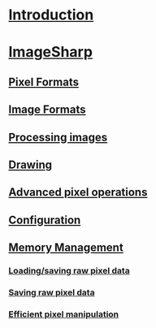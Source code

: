# [Introduction](intro.md)
# [ImageSharp](ImageSharp/GettingStarted.md)
## [Pixel Formats](ImageSharp/PixelFormats.md)
## [Image Formats](ImageSharp/ImageFormats.md)
## [Processing images](ImageSharp/Processing.md)
## [Drawing]()
## [Advanced pixel operations](ImageSharp/PixelManipulation.md)
## [Configuration]()
## [Memory Management]()
### [Loading/saving raw pixel data]()
### [Saving raw pixel data]()
### [Efficient pixel manipulation]()
